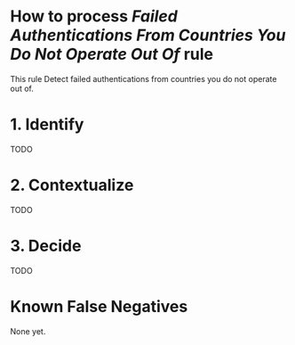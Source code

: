 # How to process *Failed Authentications From Countries You Do Not Operate Out Of* rule
This rule Detect failed authentications from countries you do not operate out of.

# 1. Identify
TODO

# 2. Contextualize
TODO

# 3. Decide
TODO

# Known False Negatives
None yet.
